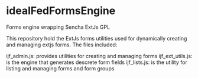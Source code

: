 # idealFedFormsEngine
Forms engine wrapping Sencha ExtJs GPL

This repository hold the ExtJs forms utilities used for dynamically creating and managing 
extjs forms.  The files included:

ijf_admin.js:  provides utilities for creating and managing forms
ijf_ext_utils.js:  is the engine that generates descrete form fields
ijf_lists.js:  is the utility for listing and managing forms and form groups




